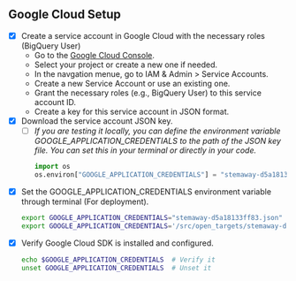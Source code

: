 ## Google Cloud Setup
- [x] Create a service account in Google Cloud with the necessary roles (BigQuery User)
    - Go to the [Google Cloud Console](https://console.cloud.google.com/welcome?project=stemaway).
    - Select your project or create a new one if needed.
    - In the navgation menue, go to IAM & Admin > Service Accounts.
    - Create a new Service Account or use an existing one.
    - Grant the necessary roles (e.g., BigQuery User) to this service account ID.
    - Create a key for this service account in JSON format.
- [x] Download the service account JSON key.
    - [ ] _If you are testing it locally, you can define the environment variable GOOGLE_APPLICATION_CREDENTIALS to the path of the JSON key file. You can set this in your terminal or directly in your code._
        ```python
        import os
        os.environ["GOOGLE_APPLICATION_CREDENTIALS"] = "stemaway-d5a18133ff83.json" # "your_json_path_goes_here.json"
        ```

- [x] Set the GOOGLE_APPLICATION_CREDENTIALS environment variable through terminal (For deployment).
    ```bash
    export GOOGLE_APPLICATION_CREDENTIALS="stemaway-d5a18133ff83.json"
    export GOOGLE_APPLICATION_CREDENTIALS='/src/open_targets/stemaway-d5a18133ff83.json' # "your_json_path_goes_here.json"
    ```
- [x] Verify Google Cloud SDK is installed and configured.
    ```bash
    echo $GOOGLE_APPLICATION_CREDENTIALS  # Verify it
    unset GOOGLE_APPLICATION_CREDENTIALS  # Unset it
    ```
